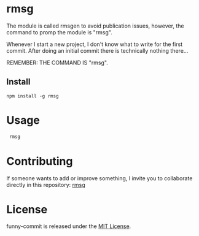 # rmsg

The module is called rmsgen to avoid publication issues, however, the command to promp the module is "rmsg".

Whenever I start a new project, I don't know what to write for the first commit. After doing an initial commit  there is technically nothing there...

REMEMBER: THE COMMAND IS "rmsg".

## Install

```npm
npm install -g rmsg
```

# Usage

```bash
 rmsg
```

# Contributing

If someone wants to add or improve something, I invite you to collaborate directly in this repository: [rmsg](https://github.com/vegadelalyra/rmsg.git)

# License

funny-commit is released under the [MIT License](https://opensource.org/licenses/MIT).